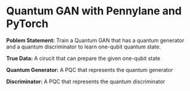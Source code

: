 # Quantum GAN with Pennylane and PyTorch

**Poblem Statement:** Train a Quantum GAN that has a quantum generator and a quantum discriminator to learn one-qubit quantum state.

**True Data:** A cirucit that can prepare the given one-qubit state

**Quantum Generator:** A PQC that represents the quantum generator

**Discriminator:** A PQC that represents the quantum discriminator
